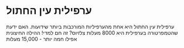 # ערפילית עין החתול

ערפילית עין החתול היא אחת מהערפיליות המורכבות ביותר שידועות. האם ידעת שהטמפרטורה
בערפילית היא 8000 מעלות צלזיוס? זה חם למדי! ההילה החיצונית אפילו חמה יותר -
15,000 מעלות

